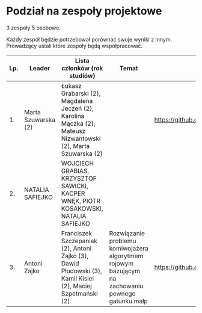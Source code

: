 # Podział na zespoły projektowe

3 zespoły 5 osobowe.

Każdy zespół będzie potrzebował porównać swoje wyniki z innym. Prowadzący ustali które zespoły będą współpracować.


|        Lp.     |   Leader   |        Lista członków (rok studiów)                  |   Temat  |  Link do GitHuba |
|--------------|--------------------|-------------------------------|-----------------------------|-------|
|1.| Marta Szuwarska (2) | Łukasz Grabarski (2), Magdalena Jeczeń (2), Karolina Mączka (2), Mateusz Nizwantowski (2), Marta Szuwarska (2) | | https://github.com/nizwant/Warsztaty_Badawcze|
|2.| NATALIA SAFIEJKO | WOJCIECH GRABIAS, KRZYSZTOF SAWICKI, KACPER WNĘK, PIOTR KOSAKOWSKI, NATALIA SAFIEJKO | | |
|3.| Antoni Zajko | Franciszek Szczepaniak (2), Antoni Zajko (3), Dawid Płudowski (3), Kamil Kisiel (2), Maciej Szpetmański (2) | Rozwiązanie problemu komiwojażera algorytmem rojowym bazującym na zachowaniu pewnego gatunku małp | https://github.com/azoz01/wb_spider_monke_tsp |
